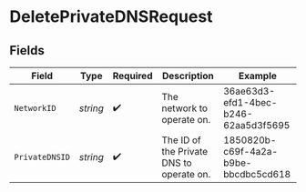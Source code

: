 # DeletePrivateDNSRequest


## Fields

| Field                                    | Type                                     | Required                                 | Description                              | Example                                  |
| ---------------------------------------- | ---------------------------------------- | ---------------------------------------- | ---------------------------------------- | ---------------------------------------- |
| `NetworkID`                              | *string*                                 | :heavy_check_mark:                       | The network to operate on.               | 36ae63d3-efd1-4bec-b246-62aa5d3f5695     |
| `PrivateDNSID`                           | *string*                                 | :heavy_check_mark:                       | The ID of the Private DNS to operate on. | 1850820b-c69f-4a2a-b9be-bbcdbc5cd618     |